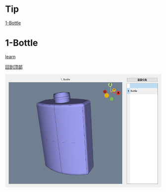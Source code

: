 # Tip

[1-Bottle](#1-Bottle)

# 1-Bottle

[learn](./examples/readme_1二维曲线映射到3D曲面.md)

[回到顶部](#Tip)

![image-20250826163049500](README.assets/image-20250826163049500.png)









































